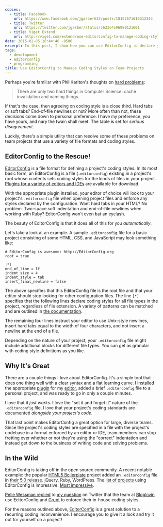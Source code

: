 ```yaml
---
copies:
  - title: Facebook
    url: https://www.facebook.com/jgarber623/posts/10152571616312343
  - title: Twitter
    url: https://twitter.com/jgarber/status/563364596980121601
  - title: Viget Extend
    url: http://viget.com/extend/use-editorconfig-to-manage-coding-styles-on-team-projects
date: 2015-02-05 10:44:40 -0500
excerpt: In this post, I show how you can use EditorConfig to declare your project’s coding styles and why that’s useful on team projects.
tags:
  - development
  - editorconfig
  - programming
title: Use EditorConfig to Manage Coding Styles on Team Projects
---
```


Perhaps you're familiar with Phil Karlton's thoughts on [hard problems](http://martinfowler.com/bliki/TwoHardThings.html):

> There are only two hard things in Computer Science: cache invalidation and naming things.

If that's the case, then agreeing on coding style is a close third. Hard tabs or soft tabs? End-of-file newlines or not? More often than not, these decisions come down to personal preference. I have my preference, you have yours, and nary the twain shall meet. The table is set for _serious disagreement_.

Luckily, there's a simple utility that can resolve some of these problems on team projects that use a variety of file formats and coding styles.

## EditorConfig to the Rescue!

[EditorConfig](http://editorconfig.org/) is a file format for defining a project's coding styles. In its most basic form, an EditorConfig is a file (`.editorconfig`) existing in a project's root whose contents sets coding styles for the kinds of files in your project. [Plugins for a variety of editors and IDEs](http://editorconfig.org/#download) are available for download.

With the appropriate plugin installed, your editor of choice will look to your project's `.editorconfig` file when opening project files and enforce any styles declared by the configuration. Want hard tabs in your HTML? No problem. Two-space soft indentation and end-of-file newlines when working with Ruby? EditorConfig won't even bat an eyelash.

The beauty of EditorConfig is that it does all of this for you _automatically_.

Let's take a look at an example. A sample `.editorconfig` file for a basic project consisting of some HTML, CSS, and JavaScript may look something like:

```
# EditorConfig is awesome: http://EditorConfig.org
root = true

[*]
end_of_line = lf
indent_size = 4
indent_style = tab
insert_final_newline = false
```

The above specifies that this EditorConfig file is the root file and that your editor should stop looking for other configuration files. The line `[*]` specifies that the following lines declare coding styles for all file types in the project, regardless of file extension. A variety of patterns can be matched and are outlined in [the documentation](http://editorconfig.org/#file-format-details).

The remaining four lines instruct your editor to use Unix-style newlines, insert hard tabs equal to the width of four characters, and not insert a newline at the end of a file.

Depending on the nature of your project, your `.editorconfig` file might include additional blocks for different file types. You can get as granular with coding style definitions as you like.

## Why It's Great

There are a couple things I love about EditorConfig. It's a simple tool that does one thing well with a clear syntax and a flat learning curve. I installed the appropriate [plugin](https://github.com/sindresorhus/editorconfig-sublime) for my [editor](http://www.sublimetext.com/), added a brief `.editorconfig` file to a personal project, and was ready to go in only a couple minutes.

I love that it _just works_. I love the "set it and forget it" nature of the `.editorconfig` file. I love that your project's coding standards are documented _alongside your project's code_.

That last point makes EditorConfig a great option for large, diverse teams. Since the project's coding styles are specified in a file with the project's codebase in a format enforced by an editor or IDE, team members can stop fretting over whether or not they're using the "correct" indentation and instead get down to the business of writing code and solving problems.

## In the Wild

EditorConfig is taking off in the open source community. A recent notable example: the popular [HTML5 Boilerplate](https://html5boilerplate.com) project added an `.editorconfig` file in [their 5.0 release](https://github.com/h5bp/html5-boilerplate/blob/v5.0.0/CHANGELOG.md). jQuery, Ruby, WordPress. The [list of projects](https://github.com/editorconfig/editorconfig/wiki/Projects-Using-EditorConfig) using EditorConfig is impressive. [Most impressive](http://i.imgur.com/YErTzPb.gif).

[Pelle Wessman replied](https://twitter.com/voxpelli/status/563255316914388992) to [my question](https://twitter.com/jgarber/status/563067176362717184) on Twitter that the team at [Bloglovin](http://www.bloglovin.com/) use EditorConfig and [Grunt](http://gruntjs.com/) to enforce their in-house coding styles.

For the reasons outlined above, [EditorConfig](http://editorconfig.org/) is a great solution to a recurring coding inconvenience. I encourage you to give it a look and try it out for yourself on a project!
